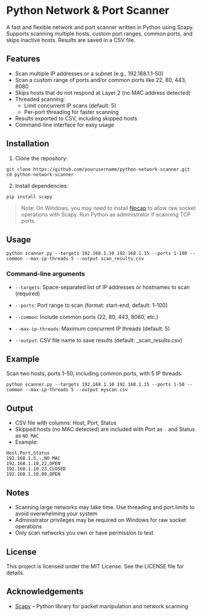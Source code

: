 # Python Network & Port Scanner

A fast and flexible network and port scanner written in Python using Scapy.\
Supports scanning multiple hosts, custom port ranges, common ports, and skips inactive hosts. Results are saved in a CSV file.

## Features

- Scan multiple IP addresses or a subnet (e.g., 192.168.1.1-50)
- Scan a custom range of ports and/or common ports like 22, 80, 443, 8080
- Skips hosts that do not respond at Layer 2 (no MAC address detected)
- Threaded scanning:
  - Limit concurrent IP scans (default: 5)
  - Per-port threading for faster scanning
- Results exported to CSV, including skipped hosts
- Command-line interface for easy usage

## Installation

1. Clone the repository:

```
git clone https://github.com/yourusername/python-network-scanner.git
cd python-network-scanner
```

2. Install dependencies:

```
pip install scapy
```

> Note: On Windows, you may need to install [Npcap](https://nmap.org/npcap/) to allow raw socket operations with Scapy. Run Python as administrator if scanning TCP ports.

## Usage

```
python scanner.py --targets 192.168.1.10 192.168.1.15 --ports 1-100 --common --max-ip-threads 5 --output scan_results.csv
```

### Command-line arguments

- `--targets`: Space-separated list of IP addresses or hostnames to scan (required)

- `--ports`: Port range to scan (format: start-end, default: 1-100)

- `--common`: Include common ports (22, 80, 443, 8080, etc.)

- `--max-ip-threads`: Maximum concurrent IP threads (default: 5)

- `--output`: CSV file name to save results (default: \_scan\_results.csv)

## Example

Scan two hosts, ports 1–50, including common ports, with 5 IP threads:

```
python scanner.py --targets 192.168.1.10 192.168.1.15 --ports 1-50 --common --max-ip-threads 5 --output myscan.csv
```

## Output

- CSV file with columns: Host, Port, Status
- Skipped hosts (no MAC detected) are included with Port as `-` and Status as `NO MAC`
- Example:

```
Host,Port,Status
192.168.1.5,-,NO MAC
192.168.1.10,22,OPEN
192.168.1.10,23,CLOSED
192.168.1.10,80,OPEN
```

## Notes

- Scanning large networks may take time. Use threading and port limits to avoid overwhelming your system
- Administrator privileges may be required on Windows for raw socket operations
- Only scan networks you own or have permission to test

## License

This project is licensed under the MIT License. See the LICENSE file for details.

## Acknowledgements

- [Scapy](https://scapy.net/) – Python library for packet manipulation and network scanning

